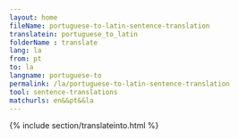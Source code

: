 ```yaml
---
layout: home
fileName: portuguese-to-latin-sentence-translation
translatein: portuguese_to_latin
folderName : translate
lang: la
from: pt
to: la
langname: portuguese-to
permalink: /la/portuguese-to-latin-sentence-translation
tool: sentence-translations
matchurls: en&&pt&&la
---
```

{% include section/translateinto.html %}
